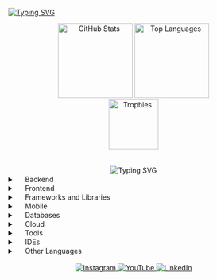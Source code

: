[![Typing SVG](https://readme-typing-svg.demolab.com/?lines=Hello,+I'm+Rudr1gu!;I+am+fullstack+developer)](https://git.io/typing-svg)

<div align="center" class="centered-div">
    <img src="https://github-readme-stats.vercel.app/api?username=rudr1gu&show_icons=true&theme=dark&hide_border=false&locale=en&card_width=300&count_private=true" alt="GitHub Stats" height="150px" />
    <img src="https://github-readme-stats.vercel.app/api/top-langs?username=rudr1gu&layout=compact&langs_count=10&theme=dark&hide_border=false" alt="Top Languages" height="150px"/>
    <br/>
    <img src="https://github-profile-trophy.vercel.app/?username=rudr1gu&theme=onedark&column=8&margin-w=15&margin-h=15&row=1" alt="Trophies" height="100px" />
</div>

<br />
<br />
<div align="center" height="100px">
    <img src="https://readme-typing-svg.herokuapp.com?font=roboto&size=30&duration=2000&pause=2000&color=1D89E4&center=true&width=435&lines=Skill" alt="Typing SVG" />
</div>

<div align="left">
    <details>
        <summary><img width="15px" src="https://cdn.jsdelivr.net/gh/devicons/devicon/icons/java/java-original.svg" /> Backend</summary>
        <img width="30px" src="https://cdn.jsdelivr.net/gh/devicons/devicon/icons/java/java-original.svg" />
        <img width="30px" src="https://cdn.jsdelivr.net/gh/devicons/devicon/icons/nodejs/nodejs-original.svg" />
    </details>
    <details>
        <summary><img width="15px" src="https://cdn.jsdelivr.net/gh/devicons/devicon/icons/javascript/javascript-original.svg" /> Frontend</summary>
        <img width="30px" src="https://cdn.jsdelivr.net/gh/devicons/devicon/icons/javascript/javascript-original.svg" />
        <img width="30px" src="https://cdn.jsdelivr.net/gh/devicons/devicon/icons/html5/html5-original.svg" />
        <img width="30px" src="https://cdn.jsdelivr.net/gh/devicons/devicon/icons/css3/css3-original.svg" />
        <img width="30px" src="https://cdn.jsdelivr.net/gh/devicons/devicon/icons/typescript/typescript-original.svg" />
    </details>
    <details>
        <summary><img width="15px" src="https://cdn.jsdelivr.net/gh/devicons/devicon/icons/angularjs/angularjs-original.svg" /> Frameworks and Libraries</summary>
        <img width="30px" src="https://cdn.jsdelivr.net/gh/devicons/devicon/icons/angularjs/angularjs-original.svg" />
        <img width="30px" src="https://cdn.jsdelivr.net/gh/devicons/devicon/icons/react/react-original.svg" />
        <img width="30px" src="https://cdn.jsdelivr.net/gh/devicons/devicon/icons/bootstrap/bootstrap-original.svg" />
        <img width="30px" src="https://cdn.jsdelivr.net/gh/devicons/devicon/icons/laravel/laravel-original.svg" />
        <img width="30px" src="https://cdn.jsdelivr.net/gh/devicons/devicon/icons/spring/spring-original.svg" />
        <img width="30px" src="https://cdn.jsdelivr.net/gh/devicons/devicon/icons/adonisjs/adonisjs-original.svg" />
        <img width="30px" src="https://cdn.jsdelivr.net/gh/devicons/devicon/icons/express/express-original.svg" />
        <img width="30px" src="https://cdn.jsdelivr.net/gh/devicons/devicon/icons/django/django-plain.svg" />
    </details>
    <details>
        <summary><img width="15px" src="https://cdn.jsdelivr.net/gh/devicons/devicon/icons/kotlin/kotlin-original.svg" /> Mobile</summary>
        <img width="30px" src="https://cdn.jsdelivr.net/gh/devicons/devicon/icons/kotlin/kotlin-original.svg" />
    </details>
    <details>
        <summary><img width="15px" src="https://cdn.jsdelivr.net/gh/devicons/devicon/icons/mysql/mysql-original.svg" /> Databases</summary>
        <img width="30px" src="https://cdn.jsdelivr.net/gh/devicons/devicon/icons/sqlite/sqlite-original.svg" />
        <img width="30px" src="https://cdn.jsdelivr.net/gh/devicons/devicon/icons/mongodb/mongodb-original.svg" />
        <img width="30px" src="https://cdn.jsdelivr.net/gh/devicons/devicon/icons/mysql/mysql-original.svg" />
        <img width="30px" src="https://cdn.jsdelivr.net/gh/devicons/devicon/icons/firebase/firebase-original.svg" />
        <img width="30px" src="https://cdn.jsdelivr.net/gh/devicons/devicon/icons/postgresql/postgresql-original.svg" />
    </details>
    <details>
        <summary><img width="15px" src="https://cdn.jsdelivr.net/gh/devicons/devicon/icons/azure/azure-original.svg" /> Cloud</summary>
        <img width="30px" src="https://cdn.jsdelivr.net/gh/devicons/devicon/icons/azure/azure-original.svg" />
        <img width="30px" src="https://cdn.jsdelivr.net/gh/devicons/devicon/icons/vercel/vercel-original.svg" />
    </details>
    <details>
        <summary><img width="15px" src="https://cdn.jsdelivr.net/gh/devicons/devicon/icons/git/git-original.svg" /> Tools</summary>
        <img width="30px" src="https://cdn.jsdelivr.net/gh/devicons/devicon/icons/git/git-original.svg" />
        <img width="30px" src="https://cdn.jsdelivr.net/gh/devicons/devicon/icons/github/github-original.svg" />
        <img width="30px" src="https://cdn.jsdelivr.net/gh/devicons/devicon/icons/postman/postman-original.svg" />
        <img width="30px" src="https://cdn.jsdelivr.net/gh/devicons/devicon/icons/insomnia/insomnia-original.svg" />
    </details>
    <details>
        <summary><img width="15px" src="https://cdn.jsdelivr.net/gh/devicons/devicon/icons//vscode/vscode-original.svg" /> IDEs</summary>
        <img width="30px" src="https://cdn.jsdelivr.net/gh/devicons/devicon/icons/apache/apache-original.svg" />
        <img width="30px" src="https://cdn.jsdelivr.net/gh/devicons/devicon/icons/eclipse/eclipse-original.svg" />
        <img width="30px" src="https://cdn.jsdelivr.net/gh/devicons/devicon/icons/vscode/vscode-original.svg" />
        <img width="30px" src="https://cdn.jsdelivr.net/gh/devicons/devicon/icons/androidstudio/androidstudio-original.svg" />
        <img width="30px" src="https://cdn.jsdelivr.net/gh/devicons/devicon/icons/arduino/arduino-original.svg" />
    </details>
    <details>
        <summary><img width="15px" src="https://cdn.jsdelivr.net/gh/devicons/devicon/icons/python/python-original.svg" /> Other Languages</summary>
        <img width="30px" src="https://cdn.jsdelivr.net/gh/devicons/devicon/icons/python/python-original.svg" />
        <img width="30px" src="https://cdn.jsdelivr.net/gh/devicons/devicon/icons/php/php-original.svg" />
        <img width="30px" src="https://cdn.jsdelivr.net/gh/devicons/devicon/icons/cplusplus/cplusplus-original.svg" />
    </details>
</div>

<br/>

<div align="center">
    <a href="https://instagram.com/rudr1gu">
        <img src="https://img.shields.io/badge/@rudr1gu-E4405F?style=flat-square&logo=instagram&logoColor=white" alt="Instagram" />
    </a>
    <a href="https://youtube.com/@rudr1gu">
        <img src="https://img.shields.io/badge/Rudr1gu-FF0000?style=flat-square&logo=youtube&logoColor=white" alt="YouTube" />
    </a>
    <a href="https://linkedin.com/in/rudr1gu">
        <img src="https://img.shields.io/badge/LinkedIn-0077B5?style=flat-square&logo=linkedin&logoColor=white" alt="LinkedIn" />
    </a>
</div>

